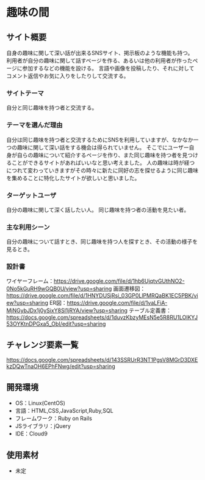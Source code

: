 # 趣味の間

## サイト概要
自身の趣味に関して深い話が出来るSNSサイト、掲示板のような機能も持つ。
利用者が自分の趣味に関して話すページを作る、あるいは他の利用者が作ったページに参加するなどの機能を設ける。
言語や画像を投稿したり、それに対してコメント返信やお気に入りをしたりして交流する。

### サイトテーマ
自分と同じ趣味を持つ者と交流する。

### テーマを選んだ理由
自分は同じ趣味を持つ者と交流するためにSNSを利用していますが、なかなか一つの趣味に関して深い話をする機会は得られていません。
そこでにユーザー自身が自らの趣味について紹介するページを作り、また同じ趣味を持つ者を見つけることができるサイトがあればいいなと思い考えました。
人の趣味は時が経つにつれて変わっていきますがその時々に新たに同好の志を探せるように同じ趣味を集めることに特化したサイトが欲しいと思いました。

### ターゲットユーザ
自分の趣味に関して深く話したい人。
同じ趣味を持つ者の活動を見たい者。

### 主な利用シーン
自分の趣味について話すとき、同じ趣味を持つ人を探すとき、その活動の様子を見るとき。

### 設計書
ワイヤーフレーム：https://drive.google.com/file/d/1hb6UjqtvGUthNO2-0No5kGuRH9wGQB0U/view?usp=sharing
画面遷移図：https://drive.google.com/file/d/1HNYDUSjRsi_03GP0LlPMRQaBK1EC5PBK/view?usp=sharing
ER図：https://drive.google.com/file/d/1vaLFiA-MjNGybJDx1j0ySixY8Sl1jRYA/view?usp=sharing
テーブル定義書：https://docs.google.com/spreadsheets/d/1duvzKbzyMEsN5e5R8RU1LOlKYJ53OYKtnDPGxa5_ObI/edit?usp=sharing

## チャレンジ要素一覧
https://docs.google.com/spreadsheets/d/143SSRUrR3NT1PgsV8MGrD3DXEkzDQwTnaOH6EPhFNwg/edit?usp=sharing

## 開発環境
- OS：Linux(CentOS)
- 言語：HTML,CSS,JavaScript,Ruby,SQL
- フレームワーク：Ruby on Rails
- JSライブラリ：jQuery
- IDE：Cloud9

## 使用素材
- 未定
